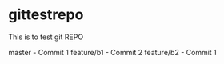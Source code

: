 # gittestrepo
This is to test git REPO

master - Commit 1
feature/b1 - Commit 2
feature/b2 - Commit 1